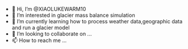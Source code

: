- 👋 Hi, I’m @XIAOLUKEWARM10
- 👀 I’m interested in glacier mass balance simulation 
- 🌱 I’m currently learning how to process weather data,geographic data and run a glacier model
- 💞️ I’m looking to collaborate on ...
- 📫 How to reach me ...

<!---
XIAOLUKEWARM10/XIAOLUKEWARM10 is a ✨ special ✨ repository because its `README.md` (this file) appears on your GitHub profile.
You can click the Preview link to take a look at your changes.
--->
